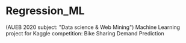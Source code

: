 # Regression_ML
(AUEB 2020 subject: "Data science &amp; Web Mining") Machine Learning project for Kaggle competition:  Bike Sharing Demand Prediction
